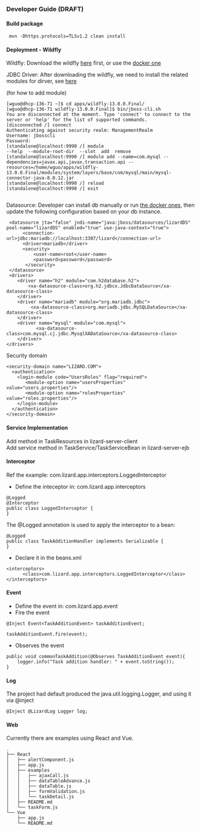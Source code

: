 ### Developer Guide (DRAFT)

#### Build package
````
 mvn -Dhttps.protocols=TLSv1.2 clean install
````

#### Deployment - Wildfly
Wildfly: Download the wildfly [here](http://wildfly.org/downloads/) first, or use the [docker one](https://github.com/sswguo/lizard/tree/master/server/wildfly13/docker)  

JDBC Driver: After downloading the wildfly, we need to install the related modules for dirver, see [here](https://github.com/sswguo/lizard/tree/master/server/wildfly13/modules)  

(for how to add module)
````
[wguo@dhcp-136-71 ~]$ cd apps/wildfly-13.0.0.Final/
[wguo@dhcp-136-71 wildfly-13.0.0.Final]$ bin/jboss-cli.sh 
You are disconnected at the moment. Type 'connect' to connect to the server or 'help' for the list of supported commands.
[disconnected /] connect
Authenticating against security realm: ManagementRealm
Username: jbosscli
Password: 
[standalone@localhost:9990 /] module 
--help  --module-root-dir  --slot  add  remove   
[standalone@localhost:9990 /] module add --name=com.mysql --dependencies=javax.api,javax.transaction.api --resources=/home/wguo/apps/wildfly-13.0.0.Final/modules/system/layers/base/com/mysql/main/mysql-connector-java-8.0.12.jar 
[standalone@localhost:9990 /] reload 
[standalone@localhost:9990 /] exit
 
````

Datasource: Developer can install db manually or run [the docker ones](https://github.com/sswguo/lizard/tree/master/db),
then update the following configuration based on your db instance. 
````
 <datasource jta="false" jndi-name="java:jboss/datasources/lizardDS" pool-name="lizardDS" enabled="true" use-java-context="true">
      <connection-url>jdbc:mariadb://localhost:3307/lizard</connection-url>
      <driver>mariadb</driver>
      <security>
          <user-name>root</user-name>
          <password>password</password>
       </security>
 </datasource>
 <drivers>
    <driver name="h2" module="com.h2database.h2">
        <xa-datasource-class>org.h2.jdbcx.JdbcDataSource</xa-datasource-class>
    </driver>
    <driver name="mariadb" module="org.mariadb.jdbc">
         <xa-datasource-class>org.mariadb.jdbc.MySQLDataSource</xa-datasource-class>
    </driver>
    <driver name="mysql" module="com.mysql">
           <xa-datasource-class>com.mysql.cj.jdbc.MysqlXADataSource</xa-datasource-class>
    </driver>
</drivers>

````
Security domain
````
<security-domain name="LIZARD.COM">
  <authentication>
    <login-module code="UsersRoles" flag="required">
       <module-option name="usersProperties" value="users.properties"/>
       <module-option name="rolesProperties" value="roles.properties"/>
    </login-module>
  </authentication>
</security-domain>

````

#### Service Implementation 
Add method in TaskResources in lizard-server-client  
Add service method in TaskService/TaskServiceBean in lizard-server-ejb

#### Interceptor
Ref the example: com.lizard.app.interceptors.LoggedInterceptor
- Define the inteceptor in: com.lizard.app.interceptors
````
@Logged
@Interceptor
public class LoggedInterceptor {
}
````
The @Logged annotation is used to apply the interceptor to a bean:
````
@Logged
public class TaskAdditionHandler implements Serializable {
}
````
- Declare it in the beans.xml 
````
<interceptors>
	  <class>com.lizard.app.interceptors.LoggedInterceptor</class>
</interceptors>
````


#### Event
- Define the event in: com.lizard.app.event
- Fire the event
````
@Inject Event<TaskAdditionEvent> taskAdditionEvent;

taskAdditionEvent.fire(event);
````
- Observes the event
````
public void commonTaskAddition(@Observes TaskAdditionEvent event){
	logger.info("Task addition handler: " + event.toString());
}
````

#### Log
The project had default produced the java.util.logging.Logger, and using it via @inject 
````
@Inject @LizardLog Logger log;
````

#### Web
Currently there are examples using React and Vue.
````
.
├── React
│   ├── alertComponent.js
│   ├── app.js
│   ├── examples
│   │   ├── ajaxCall.js
│   │   ├── dataTableAdvance.js
│   │   ├── dataTable.js
│   │   ├── formValidation.js
│   │   └── taskDetail.js
│   ├── README.md
│   └── taskForm.js
└── Vue
    ├── app.js
    └── README.md

````


